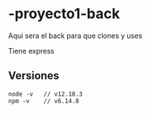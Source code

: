 # -proyecto1-back

Aqui sera el back para que clones y uses

Tiene express

## Versiones

```
node -v   // v12.18.3
npm -v    // v6.14.8
```


